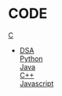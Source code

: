 # CODE

[C](https://github.com/Kanishkrawatt/Code/tree/master/C)<br>
* [DSA](https://github.com/Kanishkrawatt/Code/tree/master/C/DSA)<br>
[Python](https://github.com/Kanishkrawatt/Code/tree/master/python)<br>
[Java](https://github.com/Kanishkrawatt/Code/tree/master/video/Java)<br>
[C++](https://github.com/Kanishkrawatt/Code/tree/master/CPP)<br>
[Javascript](https://github.com/Kanishkrawatt/Code/tree/master/javascript)

